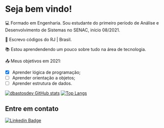 # Seja bem vindo!

:computer:  Formado em Engenharia. Sou estudante do primeiro período de Análise e Desenvolvimento de Sistemas no SENAC, início 08/2021. 

:house_with_garden:  Escrevo códigos do RJ | Brasil.

:books:  Estou aprendendendo um pouco sobre tudo na área de tecnologia.

:outbox_tray:  Meus objetivos em 2021: 
- [x] Aprender lógica de programação; 
- [ ] Aprender orientação a objetos; 
- [ ] Aprender estrutura de dados.

 [![dbastosdev GitHub stats](https://github-readme-stats.vercel.app/api?username=dbastosdev)](https://github.com/dbastosdev/github-readme-stats)
 [![Top Langs](https://github-readme-stats.vercel.app/api/top-langs/?username=dbastosdev&layout=compact)](https://github.com/dbastosdev/github-readme-stats)

## Entre em contato

[![Linkedin Badge](https://img.shields.io/badge/-LinkedIn-blue?style=flat-square&logo=Linkedin&logoColor=white&link=https://www.linkedin.com/in/douglas-b-5a7413219/)]( https://www.linkedin.com/in/douglas-b-5a7413219/)

